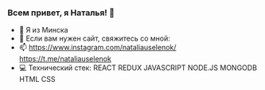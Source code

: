 ### Всем привет, я Наталья! 👋
- 🔭 Я из Минска
- 👯 Если вам нужен сайт, свяжитесь со мной:
- 📫   https://www.instagram.com/nataliauselenok/
        https://t.me/nataliauselenok
- 💻 Технический стек:
REACT REDUX JAVASCRIPT NODE.JS MONGODB HTML CSS

<!--
**NataRuto/NataRuto** is a ✨ _special_ ✨ repository because its `README.md` (this file) appears on your GitHub profile.

Here are some ideas to get you started:

- 🔭 Я из Минска
- 👯 Если вам нужен сайт, свяжитесь со мной:
- 📫   https://www.instagram.com/nataliauselenok/
        https://t.me/nataliauselenok
- 💻 Технический стек:
REACT REDUX JAVASCRIPT NODE.JS MONGODB HTML CSS
-->

